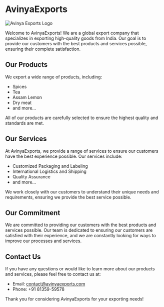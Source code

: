 # AvinyaExports

![Avinya Exports Logo](https://github.com/AvinyaExports/.github-private/blob/main/profile/AvinyaExportsAnimated.gif)

Welcome to AvinyaExports! We are a global export company that specializes in exporting high-quality goods from India. Our goal is to provide our customers with the best products and services possible, ensuring their complete satisfaction.

## Our Products

We export a wide range of products, including:

- Spices
- Tea
- Assam Lemon
- Dry meat
- and more...

All of our products are carefully selected to ensure the highest quality and standards are met.

## Our Services

At AvinyaExports, we provide a range of services to ensure our customers have the best experience possible. Our services include:

- Customized Packaging and Labeling
- International Logistics and Shipping
- Quality Assurance
- and more...

We work closely with our customers to understand their unique needs and requirements, ensuring we provide the best service possible.

## Our Commitment

We are committed to providing our customers with the best products and services possible. Our team is dedicated to ensuring our customers are satisfied with their experience, and we are constantly looking for ways to improve our processes and services.

## Contact Us

If you have any questions or would like to learn more about our products and services, please feel free to contact us at:

- Email: contact@avinyaexports.com
- Phone: +91 81359-59578

Thank you for considering AvinyaExports for your exporting needs!
